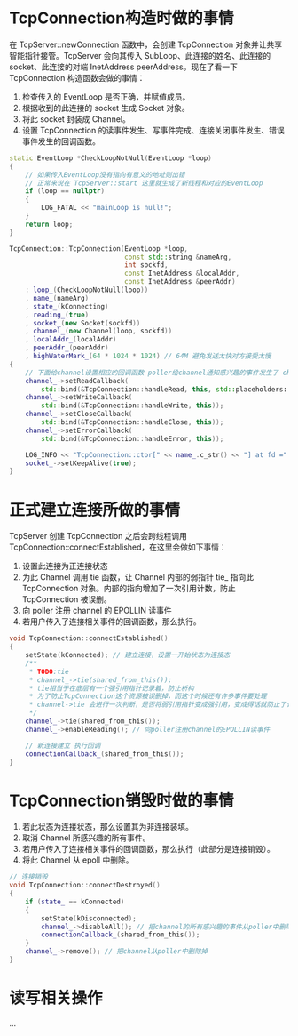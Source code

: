 # TcpConnection构造时做的事情
在 TcpServer::newConnection 函数中，会创建 TcpConnection 对象并让共享智能指针接管。TcpServer 会向其传入 SubLoop、此连接的姓名、此连接的 socket、此连接的对端 InetAddress peerAddress。现在了看一下 TcpConnection 构造函数会做的事情：

1. 检查传入的 EventLoop 是否正确，并赋值成员。
2. 根据收到的此连接的 socket 生成 Socket 对象。
3. 将此 socket 封装成 Channel。
4. 设置 TcpConnection 的读事件发生、写事件完成、连接关闭事件发生、错误事件发生的回调函数。
```cpp
static EventLoop *CheckLoopNotNull(EventLoop *loop)
{
    // 如果传入EventLoop没有指向有意义的地址则出错
    // 正常来说在 TcpServer::start 这里就生成了新线程和对应的EventLoop
    if (loop == nullptr)
    {
        LOG_FATAL << "mainLoop is null!";
    }
    return loop;
}

TcpConnection::TcpConnection(EventLoop *loop,
                             const std::string &nameArg,
                             int sockfd,
                             const InetAddress &localAddr,
                             const InetAddress &peerAddr)
    : loop_(CheckLoopNotNull(loop))
    , name_(nameArg)
    , state_(kConnecting)
    , reading_(true)
    , socket_(new Socket(sockfd))
    , channel_(new Channel(loop, sockfd))
    , localAddr_(localAddr)
    , peerAddr_(peerAddr)
    , highWaterMark_(64 * 1024 * 1024) // 64M 避免发送太快对方接受太慢
{
    // 下面给channel设置相应的回调函数 poller给channel通知感兴趣的事件发生了 channel会回调相应的回调函数
    channel_->setReadCallback(
        std::bind(&TcpConnection::handleRead, this, std::placeholders::_1));
    channel_->setWriteCallback(
        std::bind(&TcpConnection::handleWrite, this));
    channel_->setCloseCallback(
        std::bind(&TcpConnection::handleClose, this));
    channel_->setErrorCallback(
        std::bind(&TcpConnection::handleError, this));

    LOG_INFO << "TcpConnection::ctor[" << name_.c_str() << "] at fd =" << sockfd;
    socket_->setKeepAlive(true);
}
```
# 正式建立连接所做的事情
TcpServer 创建 TcpConnection 之后会跨线程调用 TcpConnection::connectEstablished，在这里会做如下事情：

1. 设置此连接为正连接状态
2. 为此 Channel 调用 tie 函数，让 Channel 内部的弱指针 tie_ 指向此 TcpConnection 对象。内部的指向增加了一次引用计数，防止 TcpConnection 被误删。
3. 向 poller 注册 channel 的 EPOLLIN 读事件
4. 若用户传入了连接相关事件的回调函数，那么执行。
```cpp
void TcpConnection::connectEstablished()
{
    setState(kConnected); // 建立连接，设置一开始状态为连接态
    /**
     * TODO:tie
     * channel_->tie(shared_from_this());
     * tie相当于在底层有一个强引用指针记录着，防止析构
     * 为了防止TcpConnection这个资源被误删掉，而这个时候还有许多事件要处理
     * channel->tie 会进行一次判断，是否将弱引用指针变成强引用，变成得话就防止了计数为0而被析构得可能
     */
    channel_->tie(shared_from_this());
    channel_->enableReading(); // 向poller注册channel的EPOLLIN读事件

    // 新连接建立 执行回调
    connectionCallback_(shared_from_this());
}
```
# TcpConnection销毁时做的事情

1. 若此状态为连接状态，那么设置其为非连接装填。
2. 取消 Channel 所感兴趣的所有事件。
3. 若用户传入了连接相关事件的回调函数，那么执行（此部分是连接销毁）。
4. 将此 Channel 从 epoll 中删除。
```cpp
// 连接销毁
void TcpConnection::connectDestroyed()
{
    if (state_ == kConnected)
    {
        setState(kDisconnected);
        channel_->disableAll(); // 把channel的所有感兴趣的事件从poller中删除掉
        connectionCallback_(shared_from_this());
    }
    channel_->remove(); // 把channel从poller中删除掉
}
```
# 读写相关操作

...